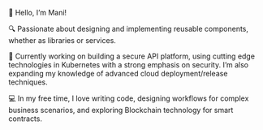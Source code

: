 👋 Hello, I’m Mani!

🔍 Passionate about designing and implementing reusable components, whether as libraries or services.

🌱 Currently working on building a secure API platform, using cutting edge technologies in Kubernetes with a strong emphasis on security. I’m also expanding my knowledge of advanced cloud deployment/release techniques.

💻 In my free time, I love writing code, designing workflows for complex business scenarios, and exploring Blockchain technology for smart contracts.

